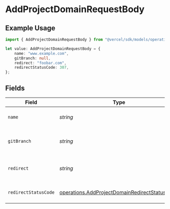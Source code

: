 # AddProjectDomainRequestBody

## Example Usage

```typescript
import { AddProjectDomainRequestBody } from "@vercel/sdk/models/operations";

let value: AddProjectDomainRequestBody = {
    name: "www.example.com",
    gitBranch: null,
    redirect: "foobar.com",
    redirectStatusCode: 307,
};
```

## Fields

| Field                                                                                                          | Type                                                                                                           | Required                                                                                                       | Description                                                                                                    | Example                                                                                                        |
| -------------------------------------------------------------------------------------------------------------- | -------------------------------------------------------------------------------------------------------------- | -------------------------------------------------------------------------------------------------------------- | -------------------------------------------------------------------------------------------------------------- | -------------------------------------------------------------------------------------------------------------- |
| `name`                                                                                                         | *string*                                                                                                       | :heavy_check_mark:                                                                                             | The project domain name                                                                                        | www.example.com                                                                                                |
| `gitBranch`                                                                                                    | *string*                                                                                                       | :heavy_minus_sign:                                                                                             | Git branch to link the project domain                                                                          | <nil>                                                                                                          |
| `redirect`                                                                                                     | *string*                                                                                                       | :heavy_minus_sign:                                                                                             | Target destination domain for redirect                                                                         | foobar.com                                                                                                     |
| `redirectStatusCode`                                                                                           | [operations.AddProjectDomainRedirectStatusCode](../../models/operations/addprojectdomainredirectstatuscode.md) | :heavy_minus_sign:                                                                                             | Status code for domain redirect                                                                                | 307                                                                                                            |